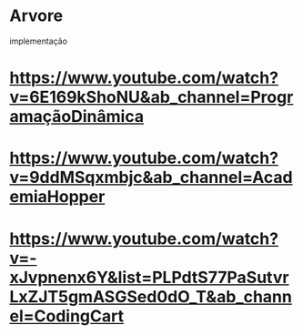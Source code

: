 # Arvore
implementação
# https://www.youtube.com/watch?v=6E169kShoNU&ab_channel=ProgramaçãoDinâmica
# https://www.youtube.com/watch?v=9ddMSqxmbjc&ab_channel=AcademiaHopper
# https://www.youtube.com/watch?v=-xJvpnenx6Y&list=PLPdtS77PaSutvrLxZJT5gmASGSed0dO_T&ab_channel=CodingCart

